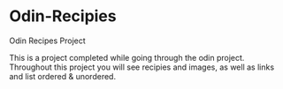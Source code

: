 # Odin-Recipies
Odin Recipes Project

This is a project completed while going through the odin project. Throughout this project you will see recipies and images, as well as links and list ordered & unordered.
